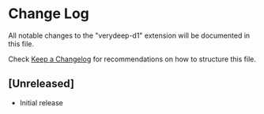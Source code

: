 # Change Log

All notable changes to the "verydeep-d1" extension will be documented in this file.

Check [Keep a Changelog](http://keepachangelog.com/) for recommendations on how to structure this file.

## [Unreleased]

- Initial release